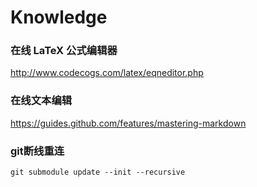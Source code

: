 # Knowledge
### 在线 LaTeX 公式编辑器 
  http://www.codecogs.com/latex/eqneditor.php
### 在线文本编辑 
https://guides.github.com/features/mastering-markdown
### git断线重连
```
git submodule update --init --recursive
```
